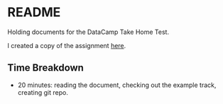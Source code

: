 README
======

Holding documents for the DataCamp Take Home Test.

I created a copy of the assignment [here](https://docs.google.com/document/d/1w9UgG2my-0JiP2ucIDRosMjIzmalSPGH9BWAAPMBXpg/edit#).

Time Breakdown
--------------

* 20 minutes: reading the document, checking out the example track, creating
  git repo.


